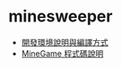 # minesweeper

* [開發環境說明與編譯方式](https://github.com/Lizzychu/minesweeper/blob/master/doc/env.md)
* [MineGame 程式碼說明](https://github.com/Lizzychu/minesweeper/blob/master/doc/minegame.md)
